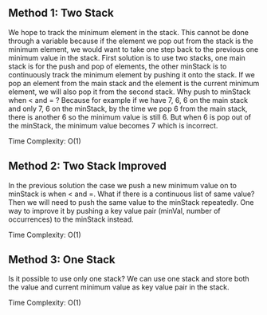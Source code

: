 ## Method 1: Two Stack

We hope to track the minimum element in the stack. This cannot be done through a variable because if the element we pop out from the stack is the minimum
element, we would want to take one step back to the previous one minimum value in the stack. First solution is to use two stacks, one main stack is for 
the push and pop of elements, the other minStack is to continuously track the minimum element by pushing it onto the stack. If we pop an element from the 
main stack and the element is the current minimum element, we will also pop it from the second stack. Why push to minStack when < and = ? Because for 
example if we have 7, 6, 6 on the main stack and only 7, 6 on the minStack, by the time we pop 6 from the main stack, there is another 6 so the minimum 
value is still 6. But when 6 is pop out of the minStack, the minimum value becomes 7 which is incorrect.

Time Complexity: O(1)

## Method 2: Two Stack Improved

In the previous solution the case we push a new minimum value on to minStack is when < and =. What if there is a continuous list of same value? Then we 
will need to push the same value to the minStack repeatedly. One way to improve it by pushing a key value pair (minVal, number of occurrences) to the
minStack instead.

Time Complexity: O(1)

## Method 3: One Stack

Is it possible to use only one stack? We can use one stack and store both the value and current minimum value as key value pair in the stack. 

Time Complexity: O(1)
